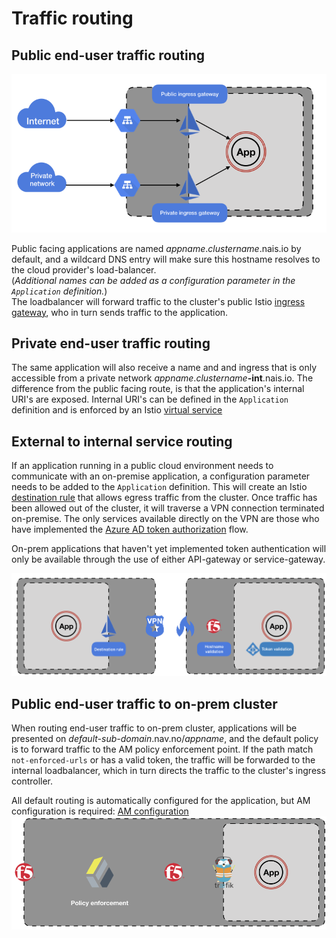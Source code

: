 # Traffic routing

## Public end-user traffic routing
![end-user-traffic](_media/ingress-traffic.png)

Public facing applications are named *appname*.*clustername*.nais.io by default, and a wildcard DNS entry will make sure this hostname resolves to the cloud provider's load-balancer.   
(_Additional names can be added as a configuration parameter in the `Application` definition._)   
The loadbalancer will forward traffic to the cluster's public Istio [ingress gateway](https://istio.io/docs/tasks/traffic-management/ingress/), who in turn sends traffic to the application.


## Private end-user traffic routing
The same application will also receive a name and and ingress that is only accessible from a private network *appname*.*clustername*__-int__.nais.io.
The difference from the public facing route, is that the application's internal URI's are exposed.
Internal URI's can be defined in the `Application` definition and is enforced by an Istio [virtual service](https://istio.io/docs/reference/config/istio.networking.v1alpha3/) 

## External to internal service routing
If an application running in a public cloud environment needs to communicate with an on-premise application, a configuration parameter needs to be added to the `Application` definition.
This will create an Istio [destination rule](https://istio.io/docs/reference/config/istio.networking.v1alpha3/#DestinationRule) that allows egress traffic from the cluster.
Once traffic has been allowed out of the cluster, it will traverse a VPN connection terminated on-premise.
The only services available directly on the VPN are those who have implemented the [Azure AD token authorization](/content/authnz/) flow.


On-prem applications that haven't yet implemented token authentication will only be available through the use of either API-gateway or service-gateway.

![toonprem](_media/toonprem.png)

## Public end-user traffic to on-prem cluster
When routing end-user traffic to on-prem cluster, applications will be presented on _default-sub-domain_.nav.no/_appname_, and the default policy is to forward traffic to the AM policy enforcement point.
If the path match `not-enforced-urls` or has a valid token, the traffic will be forwarded to the internal loadbalancer, which in turn directs the traffic to the cluster's ingress controller.

All default routing is automatically configured for the application, but AM configuration is required: [AM configuration](/content/authnz/am.md)
![toonprem](_media/onprem.png)

